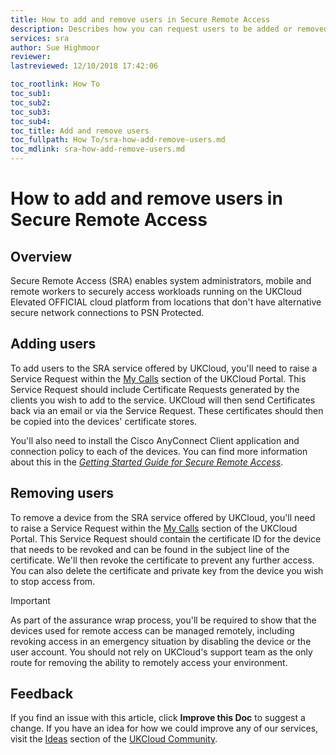 ```yaml
---
title: How to add and remove users in Secure Remote Access
description: Describes how you can request users to be added or removed from the UKCloud Secure Remote Access (SRA) service
services: sra
author: Sue Highmoor
reviewer:
lastreviewed: 12/10/2018 17:42:06

toc_rootlink: How To
toc_sub1:
toc_sub2:
toc_sub3:
toc_sub4:
toc_title: Add and remove users
toc_fullpath: How To/sra-how-add-remove-users.md
toc_mdlink: sra-how-add-remove-users.md
---
```


# How to add and remove users in Secure Remote Access

## Overview

Secure Remote Access (SRA) enables system administrators, mobile and remote workers to securely access workloads running on the UKCloud Elevated OFFICIAL cloud platform from locations that don't have alternative secure network connections to PSN Protected.

## Adding users

To add users to the SRA service offered by UKCloud, you'll need to raise a Service Request within the [My Calls](https://portal.skyscapecloud.com/support/ivanti) section of the UKCloud Portal. This Service Request should include Certificate Requests generated by the clients you wish to add to the service. UKCloud will then send Certificates back via an email or via the Service Request. These certificates should then be copied into the devices' certificate stores.

You'll also need to install the Cisco AnyConnect Client application and connection policy to each of the devices. You can find more information about this in the [*Getting Started Guide for Secure Remote Access*](sra-gs.md).

## Removing users

To remove a device from the SRA service offered by UKCloud, you'll need to raise a Service Request within the [My Calls](https://portal.skyscapecloud.com/support/ivanti) section of the UKCloud Portal. This Service Request should contain the certificate ID for the device that needs to be revoked and can be found in the subject line of the certificate. We'll then revoke the certificate to prevent any further access. You can also delete the certificate and private key from the device you wish to stop access from.

> [!IMPORTANT]
> As part of the assurance wrap process, you'll be required to show that the devices used for remote access can be managed remotely, including revoking access in an emergency situation by disabling the device or the user account. You should not rely on UKCloud's support team as the only route for removing the ability to remotely access your environment.

## Feedback

If you find an issue with this article, click **Improve this Doc** to suggest a change. If you have an idea for how we could improve any of our services, visit the [Ideas](https://community.ukcloud.com/ideas) section of the [UKCloud Community](https://community.ukcloud.com).
